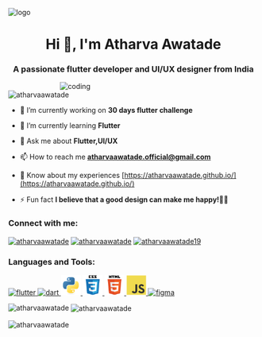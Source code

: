 ![logo](https://github.com/atharvaawatade/atharvaawatade/blob/main/Github_Banner.png)
<h1 align="center">Hi 👋, I'm Atharva Awatade</h1>
<h3 align="center">A passionate flutter developer and UI/UX designer from India</h3>

<img align="right" alt="coding" width="400" src="https://media.giphy.com/media/f3iwJFOVOwuy7K6FFw/giphy.gif">

<p align="left"> <img src="https://komarev.com/ghpvc/?username=atharvaawatade&label=Profile%20views&color=0e75b6&style=flat" alt="atharvaawatade" /> </p>

- 🔭 I’m currently working on **30 days flutter challenge**

- 🌱 I’m currently learning **Flutter**

- 💬 Ask me about **Flutter,UI/UX**

- 📫 How to reach me **atharvaawatade.official@gmail.com**

- 📄 Know about my experiences [https://atharvaawatade.github.io/](https://atharvaawatade.github.io/)

- ⚡ Fun fact **I believe that a good design can make me happy!🎨🫣**

<h3 align="left">Connect with me:</h3>
<p align="left">
<a href="https://twitter.com/atharvaawatade" target="blank"><img align="center" src="https://raw.githubusercontent.com/rahuldkjain/github-profile-readme-generator/master/src/images/icons/Social/twitter.svg" alt="atharvaawatade" height="30" width="40" /></a>
<a href="https://linkedin.com/in/atharvaawatade" target="blank"><img align="center" src="https://raw.githubusercontent.com/rahuldkjain/github-profile-readme-generator/master/src/images/icons/Social/linked-in-alt.svg" alt="atharvaawatade" height="30" width="40" /></a>
<a href="https://instagram.com/atharvaawatade19" target="blank"><img align="center" src="https://raw.githubusercontent.com/rahuldkjain/github-profile-readme-generator/master/src/images/icons/Social/instagram.svg" alt="atharvaawatade19" height="30" width="40" /></a>
</p>

<h3 align="left">Languages and Tools:</h3>
<p align="left"> 
<a href="https://flutter.dev" target="_blank" rel="noreferrer"> <img src="https://www.vectorlogo.zone/logos/flutterio/flutterio-icon.svg" alt="flutter" width="40" height="40"/> </a>
<a href="https://dart.dev" target="_blank" rel="noreferrer"> <img src="https://www.vectorlogo.zone/logos/dartlang/dartlang-icon.svg" alt="dart" width="40" height="40"/> </a>
<a href="https://www.python.org" target="_blank" rel="noreferrer"> <img src="https://raw.githubusercontent.com/devicons/devicon/master/icons/python/python-original.svg" alt="python" width="40" height="40"/> </a>
<a href="https://www.w3schools.com/css/" target="_blank" rel="noreferrer"> <img src="https://raw.githubusercontent.com/devicons/devicon/master/icons/css3/css3-original-wordmark.svg" alt="css3" width="40" height="40"/> </a>
<a href="https://www.w3.org/html/" target="_blank" rel="noreferrer"> <img src="https://raw.githubusercontent.com/devicons/devicon/master/icons/html5/html5-original-wordmark.svg" alt="html5" width="40" height="40"/> </a> <a href="https://developer.mozilla.org/en-US/docs/Web/JavaScript" target="_blank" rel="noreferrer"> <img src="https://raw.githubusercontent.com/devicons/devicon/master/icons/javascript/javascript-original.svg" alt="javascript" width="40" height="40"/> </a> 
<a href="https://www.figma.com/" target="_blank" rel="noreferrer"> <img src="https://www.vectorlogo.zone/logos/figma/figma-icon.svg" alt="figma" width="40" height="40"/> </a> </p>

<p><img align="left" src="https://github-readme-stats.vercel.app/api/top-langs?username=atharvaawatade&show_icons=true&locale=en&layout=compact" alt="atharvaawatade" /></p>

<p>&nbsp;<img align="center" src="https://github-readme-stats.vercel.app/api?username=atharvaawatade&show_icons=true&locale=en" alt="atharvaawatade" /></p>

<p><img align="center" src="https://github-readme-streak-stats.herokuapp.com/?user=atharvaawatade&" alt="atharvaawatade" /></p>
